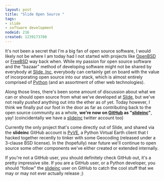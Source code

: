 ```yaml
--- 
layout: post
title: "Slide Open Source "
tags: 
- slide
- software development
nodeid: 216
created: 1239173780
---
```

It's not been a secret that I'm a big fan of open source software, I would likely not be where I am today had I not started with projects like [OpenBSD](http://www.openbsd.org) or [FreeBSD](http://www.freebsd.org) way back when. While my passion for open source software and the "bazaar" method of developing software might not be shared by everybody at [Slide, Inc](http://slide.com), everybody can certainly get on board with the value of incorporating open source into our stack, which is almost entirely comprised of [Python](http://www.python.org) (and an assortment of other web technologies).

Along those lines, there's been some amount of discussion about what we can or should open source from what we've developed at [Slide](http://www.slide.com), but we've not really *pushed* anything out into the ether as of yet. Today however, I think we finally put our foot in the door as far as contributing back to the open source community as a whole, **we're now on [GitHub](http://www.github.com) as "[slideinc](http://github.com/slideinc/)"**, yay! (coincidentally we have a [slideinc](http://twitter.com/slideinc) twitter account too)

Currently the only project that's come directly out of Slide, and shared via the **slideinc** GitHub account is [PyVE](http://github.com/slideinc/pyve/tree), a Python Virtual Earth client that I hacked together recently to tinker with some Geocoding (released under a 3-clause BSD license). In the (hopefully) near future we'll continue to open source some other components we've either created or extended internally.

If you're not a GitHub user, you should definitely check GitHub out, it's a pretty impressive site. If you are a GitHub user, or a Python developer, you should "follow" the [slideinc](http://github.com/slideinc/) user on GitHub to catch the cool stuff that we may or may not ever actually release ;)

